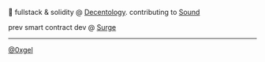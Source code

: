 
🌱 fullstack & solidity @ [Decentology](https://www.decentology.com/). contributing to [Sound](https://www.sound.xyz/)
     

prev smart contract dev @ [Surge](https://nft.surgewomen.io/)

---
[@0xgel](https://twitter.com/0xgel)
